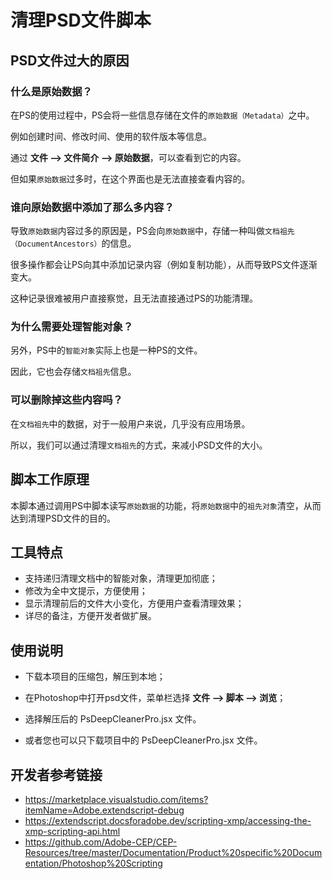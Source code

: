 # 清理PSD文件脚本

## PSD文件过大的原因

### 什么是原始数据？
在PS的使用过程中，PS会将一些信息存储在文件的`原始数据（Metadata）`之中。

例如创建时间、修改时间、使用的软件版本等信息。

通过 **文件 --> 文件简介 --> 原始数据**，可以查看到它的内容。

但如果`原始数据`过多时，在这个界面也是无法直接查看内容的。

### 谁向原始数据中添加了那么多内容？

导致`原始数据`内容过多的原因是，PS会向`原始数据`中，存储一种叫做`文档祖先（DocumentAncestors）`的信息。

很多操作都会让PS向其中添加记录内容（例如复制功能），从而导致PS文件逐渐变大。

这种记录很难被用户直接察觉，且无法直接通过PS的功能清理。

### 为什么需要处理智能对象？

另外，PS中的`智能对象`实际上也是一种PS的文件。

因此，它也会存储`文档祖先`信息。

### 可以删除掉这些内容吗？

在`文档祖先`中的数据，对于一般用户来说，几乎没有应用场景。

所以，我们可以通过清理`文档祖先`的方式，来减小PSD文件的大小。

## 脚本工作原理

本脚本通过调用PS中脚本读写`原始数据`的功能，将`原始数据`中的`祖先对象`清空，从而达到清理PSD文件的目的。

## 工具特点

- 支持递归清理文档中的智能对象，清理更加彻底；
- 修改为全中文提示，方便使用；
- 显示清理前后的文件大小变化，方便用户查看清理效果；
- 详尽的备注，方便开发者做扩展。

## 使用说明

* 下载本项目的压缩包，解压到本地；
* 在Photoshop中打开psd文件，菜单栏选择 **文件 --> 脚本 --> 浏览**；
* 选择解压后的 PsDeepCleanerPro.jsx 文件。

* 或者您也可以只下载项目中的 PsDeepCleanerPro.jsx 文件。

## 开发者参考链接

- https://marketplace.visualstudio.com/items?itemName=Adobe.extendscript-debug
- https://extendscript.docsforadobe.dev/scripting-xmp/accessing-the-xmp-scripting-api.html
- https://github.com/Adobe-CEP/CEP-Resources/tree/master/Documentation/Product%20specific%20Documentation/Photoshop%20Scripting
